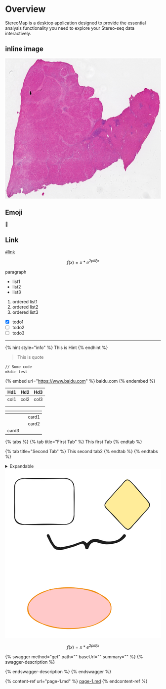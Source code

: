 # Overview

StereoMap is a desktop application designed to provide the essential analysis functionality you need to explore your Stereo-seq data interactively.

## inline image

![](.gitbook/assets/HE.png)

## Emoji

:tada:

## Link

[#link](./#link "mention")

$$f(x) = x * e^{2 pi i \xi x}$$

paragraph

* list1
* list2
* list3

1. ordered list1
2. ordered list2
3. ordered list3

* [x] todo1
* [ ] todo2
* [ ] todo3

***

{% hint style="info" %}
This is Hint
{% endhint %}

> This is quote

```
// Some code
mkdir test
```

{% embed url="https://www.baidu.com" %}
baidu.com
{% endembed %}

| Hd1  | Hd2  | Hd3  |
| ---- | ---- | ---- |
| col1 | col2 | col3 |
|      |      |      |
|      |      |      |

<table data-view="cards"><thead><tr><th></th><th></th><th></th></tr></thead><tbody><tr><td></td><td></td><td>card1</td></tr><tr><td></td><td></td><td>card2</td></tr><tr><td>card3</td><td></td><td></td></tr></tbody></table>

{% tabs %}
{% tab title="First Tab" %}
This first Tab
{% endtab %}

{% tab title="Second Tab" %}
This second tab2
{% endtab %}
{% endtabs %}

<details>

<summary>Expandable</summary>





</details>

<img src=".gitbook/assets/file.excalidraw.svg" alt="this is fig1" class="gitbook-drawing">

$$
f(x) = x * e^{2 pi i \xi x}
$$

{% swagger method="get" path="" baseUrl="" summary="" %}
{% swagger-description %}

{% endswagger-description %}
{% endswagger %}

{% content-ref url="page-1.md" %}
[page-1.md](page-1.md)
{% endcontent-ref %}

